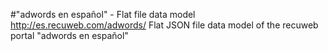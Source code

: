 #"adwords en español" - Flat file data model
http://es.recuweb.com/adwords/
Flat JSON file data model of the recuweb portal "adwords en español"

